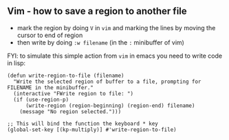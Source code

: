 ## Vim  - how to save a region to another file


- mark the region by doing `V` in `vim` and marking the lines by moving the cursor to end of region
- then write by doing `:w filename`  (in the `:` minibuffer of vim)

FYI: to simulate this simple action from `vim` in emacs you need to write code in lisp:

```
(defun write-region-to-file (filename)
  "Write the selected region of buffer to a file, prompting for FILENAME in the minibuffer."
  (interactive "FWrite region to file: ")
  (if (use-region-p)
      (write-region (region-beginning) (region-end) filename)
    (message "No region selected.")))

;; This will bind the function the keyboard * key
(global-set-key [(kp-multiply)] #'write-region-to-file)
```
